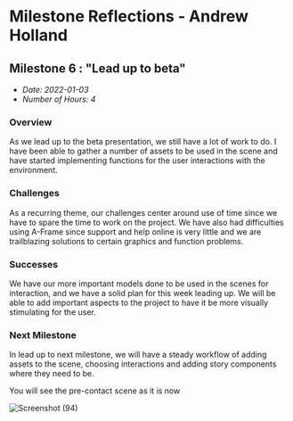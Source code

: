 # Milestone Reflections - Andrew Holland #

## Milestone 6 : "Lead up to beta" ##
 - _Date: 2022-01-03_
 - _Number of Hours: 4_

 ### Overview ###

 As we lead up to the beta presentation, we still have a lot of work to do. I have been able to gather a number of assets to be used in the scene and have started implementing
 functions for the user interactions with the environment.
 
 ### Challenges ###
 
 As a recurring theme, our challenges center around use of time since we have to spare the time to work on the project. We have also had difficulties using A-Frame since
 support and help online is very little and we are trailblazing solutions to certain graphics and function problems.
 
 ### Successes ###
 
 We have our more important models done to be used in the scenes for interaction, and we have a solid plan for this week leading up. We will be able to add important aspects 
 to the project to have it be more visually stimulating for the user.
 
 ### Next Milestone ###
 
 In lead up to next milestone, we will have a steady workflow of adding assets to the scene, choosing interactions and adding story components where they need to be.
 
 You will see the pre-contact scene as it is now
 

![Screenshot (94)](https://user-images.githubusercontent.com/48802350/158513877-3eda6d06-960b-43b2-997b-d0f0347e34b1.png)
